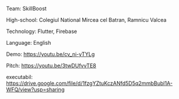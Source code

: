 Team: SkillBoost

High-school: Colegiul National Mircea cel Batran, Ramnicu Valcea

Technology: Flutter, Firebase

Language: English

Demo: https://youtu.be/cv_ni-yTYLg

Pitch: https://youtu.be/3twDUfvvTE8

executabil: https://drive.google.com/file/d/1fzgYZtuKczANfd5D5q2mmbBubl1A-WFQ/view?usp=sharing
